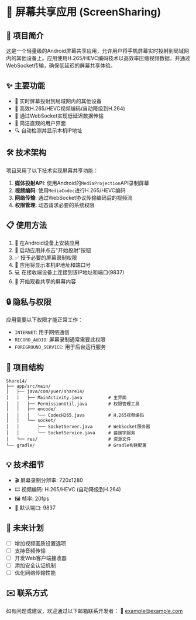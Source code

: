 # 📱 屏幕共享应用 (ScreenSharing)

## 📝 项目简介

这是一个轻量级的Android屏幕共享应用，允许用户将手机屏幕实时投射到局域网内的其他设备上。应用使用H.265/HEVC编码技术以高效率压缩视频数据，并通过WebSocket传输，确保低延迟的屏幕共享体验。

## ✨ 主要功能

- 📲 实时屏幕投射到局域网内的其他设备
- 🔄 高效H.265/HEVC视频编码(自动降级到H.264)
- 📶 通过WebSocket实现低延迟数据传输
- 🧩 简洁直观的用户界面
- 🔍 自动检测并显示本机IP地址

## 🛠️ 技术架构

项目采用了以下技术实现屏幕共享功能：

1. **媒体投射API**: 使用Android的`MediaProjection`API录制屏幕
2. **视频编码**: 使用`MediaCodec`进行H.265/HEVC编码
3. **网络传输**: 通过WebSocket协议传输编码后的视频流
4. **权限管理**: 动态请求必要的系统权限

## 📋 使用方法

1. 📲 在Android设备上安装应用
2. 🚀 启动应用并点击"开始投射"按钮
3. ✅ 授予必要的屏幕录制权限
4. 📡 应用将显示本机IP地址和端口号
5. 💻 在接收端设备上连接到该IP地址和端口(9837)
6. 👀 开始观看共享的屏幕内容

## 🔒 隐私与权限

应用需要以下权限才能正常工作：

- `INTERNET`: 用于网络通信
- `RECORD_AUDIO`: 屏幕录制通常需要此权限
- `FOREGROUND_SERVICE`: 用于后台运行服务

## 🧩 项目结构

```
Share14/
├── app/src/main/
│   ├── java/com/yuer/share14/
│   │   ├── MainActivity.java          # 主界面
│   │   ├── PermissionUtil.java        # 权限管理工具
│   │   ├── encode/
│   │   │   └── CodecH265.java         # H.265视频编码
│   │   └── socket/
│   │       ├── SocketServer.java      # WebSocket服务器
│   │       └── SocketService.java     # 套接字服务
│   └── res/                           # 资源文件
└── gradle/                            # Gradle构建配置
```

## 💡 技术细节

- 🎬 屏幕录制分辨率: 720x1280
- 🎞️ 视频编码: H.265/HEVC (自动降级到H.264)
- 🖼️ 帧率: 20fps
- 🔌 默认端口: 9837

## 🔄 未来计划

- [ ] 增加视频画质设置选项
- [ ] 支持音频传输
- [ ] 开发Web客户端接收器
- [ ] 添加安全认证机制
- [ ] 优化网络传输性能

## ✉️ 联系方式

如有问题或建议，欢迎通过以下邮箱联系开发者：
📧 example@example.com 